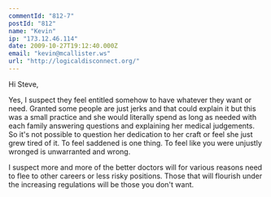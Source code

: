 ```yaml
---
commentId: "812-7"
postId: "812"
name: "Kevin"
ip: "173.12.46.114"
date: 2009-10-27T19:12:40.000Z
email: "kevin@mcallister.ws"
url: "http://logicaldisconnect.org/"
---
```

<p>Hi Steve,</p>
<p>Yes, I suspect they feel entitled somehow to have whatever they want or need.  Granted some people are just jerks and that could explain it but this was a small practice and she would literally spend as long as needed with each family answering questions and explaining her medical judgements.  So it's not possible to question her dedication to her craft or feel she just grew tired of it.  To feel saddened is one thing.  To feel like you were unjustly wronged is unwarranted and wrong.</p>
<p>I suspect more and more of the better doctors will for various reasons need to flee to other careers or less risky positions.  Those that will flourish under the increasing regulations will be those you don't want.</p>
